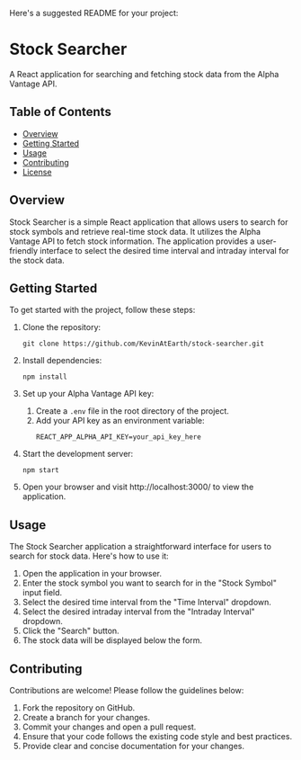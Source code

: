 Here's a suggested README for your project:

# Stock Searcher

A React application for searching and fetching stock data from the Alpha Vantage API.

## Table of Contents

- [Overview](#overview)
- [Getting Started](#getting-started)
- [Usage](#usage)
- [Contributing](#contributing)
- [License](#license)

## Overview

Stock Searcher is a simple React application that allows users to search for stock symbols and retrieve real-time stock data. It utilizes the Alpha Vantage API to fetch stock information. The application provides a user-friendly interface to select the desired time interval and intraday interval for the stock data.

## Getting Started

To get started with the project, follow these steps:

1. Clone the repository:
   ```
   git clone https://github.com/KevinAtEarth/stock-searcher.git
   ```

2. Install dependencies:
   ```
   npm install
   ```

3. Set up your Alpha Vantage API key:
    1. Create a `.env` file in the root directory of the project.
    2. Add your API key as an environment variable:
       ```
       REACT_APP_ALPHA_API_KEY=your_api_key_here
       ```

4. Start the development server:
   ```
   npm start
   ```

5. Open your browser and visit http://localhost:3000/ to view the application.

## Usage

The Stock Searcher application a straightforward interface for users to search for stock data. Here's how to use it:

1. Open the application in your browser.
2. Enter the stock symbol you want to search for in the "Stock Symbol" input field.
3. Select the desired time interval from the "Time Interval" dropdown.
4. Select the desired intraday interval from the "Intraday Interval" dropdown.
5. Click the "Search" button.
6. The stock data will be displayed below the form.

## Contributing

Contributions are welcome! Please follow the guidelines below:

1. Fork the repository on GitHub.
2. Create a branch for your changes.
3. Commit your changes and open a pull request.
4. Ensure that your code follows the existing code style and best practices.
5. Provide clear and concise documentation for your changes.
